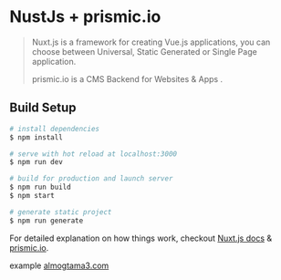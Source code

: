 # NustJs + prismic.io

> Nuxt.js is a framework for creating Vue.js applications, you can choose between Universal, Static Generated or Single Page application.
>
> prismic.io is a CMS Backend for Websites & Apps
> .

## Build Setup

```bash
# install dependencies
$ npm install

# serve with hot reload at localhost:3000
$ npm run dev

# build for production and launch server
$ npm run build
$ npm start

# generate static project
$ npm run generate
```

For detailed explanation on how things work, checkout [Nuxt.js docs](https://nuxtjs.org) & [prismic.io](https://prismic.io).

example [almogtama3.com](https://www.almogtama3.com)
